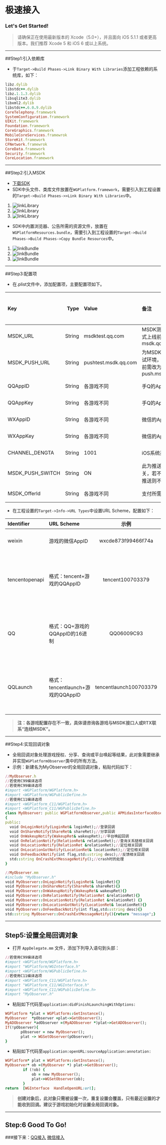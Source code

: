 极速接入
======

### Let's Get Started!

> 请确保正在使用最新版本的 Xcode（5.0+），并且面向 iOS 5.1.1 或者更高版本。我们推荐 Xcode 5 和 iOS 6 或以上系统。

---
##Step1:引入依赖库

 * 于`Target->Build Phases->Link Binary With Libraries`添加工程依赖的系统库，如下：
```ruby
libz.dylib
libstdc++.dylib
libz.1.1.3.dylib
libsqlite3.dylib
libxml2.dylib
libstdc++.6.0.9.dylib
CoreTelephony.framework
SystemConfiguration.framework
UIKit.framework
Foundation.framework
CoreGraphics.framework
MobileCoreServices.framewrok
StoreKit.framework
CFNetwork.framewrok
CoreData.framework
Security.framework
CoreLocation.framework
```
---	
##Step2:引入MSDK
  - [下载SDK](http://mcloud.ied.com/wiki/MSDK%E4%B8%8B%E8%BD%BD)
  - SDK中头文件、类库文件放置在`WGPlatform.framework`，需要引入到工程设置的`Target->Build Phases->>Link Binary With Libraries`中。
1. ![linkLibrary](./linkFramework1.png)
2. ![linkLibrary](./linkFramework2.png)
3. ![linkLibrary](./linkFramework3.png)
  - SDK中内置浏览器、公告所需的资源文件，放置在`WGPlatformResources.bundle`，需要引入到工程设置的`Target->Build Phases->Build Phases->Copy Bundle Resources`中。
1. ![linkBundle](./linkBundle1.png)
2. ![linkBundle](./linkBundle2.png)
3. ![linkBundle](./linkBundle3.png)

---
##Step3:配置项
 
  * 在.plist文件中，添加配置项，主要配置项如下。

| Key      |    Type | Value  |备注|相关模块|
| :-------- | --------:| :-- |:--|:---:|
| MSDK_URL  | String |  msdktest.qq.com |MSDK测试环境，正式上线前需改为msdk.qq.com|所有|
| MSDK_PUSH_URL  | String |  pushtest.msdk.qq.com |为MSDK上报信息测试环境，正式上线前需改为push.msdk.qq.com|所有|
| QQAppID  | String |  各游戏不同 |手Q的AppID|所有|
| QQAppKey  | String |  各游戏不同 |手Q的AppKey|所有|
| WXAppID  | String |  各游戏不同 |微信的AppID|所有|
| WXAppKey  | String |  各游戏不同 |微信的AppKey|所有|
| CHANNEL_DENGTA  | String |  1001 |iOS系统渠道号|统计|
| MSDK_PUSH_SWITCH  | String |  ON |此为推送功能的开关，若不使用MSDK推送则不需要配置|推送|
| MSDK_OfferId  | String |  各游戏不同 |支付所需的OfferId|支付|
  
  *	在工程设置的`Target->Info->URL Types`中设置URL Scheme，配置如下：
  
| Identifier|    URL Scheme | 示例  | 备注  |
| :-------- | :--------| :--: | :--: |
| weixin  | 游戏的微信AppID |wxcde873f99466f74a | 接入微信必填   |
| tencentopenapi  | 格式：tencent+游戏的QQAppID |tencent100703379|  接入手Q必填，中间无空格   |
| QQ  | 格式：QQ+游戏的QQAppID的16进制 |QQ06009C93 | 接入手Q必填，中间无空格   |
| QQLaunch  | 格式：tencentlaunch+游戏的QQAppID |tencentlaunch100703379|  接入手Q必填，中间无空格   |

   > **注：各游戏配置存在不一致，具体请咨询各游戏与MSDK接口人或RTX联系“连线MSDK”。**
  
---
 ##Step4:实现回调对象
 
  * 全局回调对象处理游戏授权、分享、查询或平台唤起等结果，此对象需要继承并实现`WGPlatformObserver`类中的所有方法。
  * 示例：新建名为MyObserver的全局回调对象，粘贴代码如下：
  ```ruby
//MyObserver.h
//若使用C99编译选项
//若使用C99编译选项
#import <WGPlatform/WGPlatform.h>
#import <WGPlatform/WGPublicDefine.h>
//若使用C11编译选项
#import <WGPlatform_C11/WGPlatform.h>
#import <WGPlatform_C11/WGPublicDefine.h>
class MyObserver: public WGPlatformObserver,public APMidasInterfaceObserver
{
public:
    void OnLoginNotify(LoginRet& loginRet);//登录回调
    void OnShareNotify(ShareRet& shareRet);//分享回调
    void OnWakeupNotify(WakeupRet& wakeupRet);//平台唤起回调
    void OnRelationNotify(RelationRet& relationRet);//查询关系链相关回调
    void OnLocationNotify(RelationRet &relationRet);//定位相关回调
    void OnLocationGotNotify(LocationRet& locationRet);//定位相关回调
    void OnFeedbackNotify(int flag,std::string desc);//反馈相关回调
    std::string OnCrashExtMessageNotify();//crash时的处理
}
```
```ruby
//MyObserver.mm
#include "MyObserver.h"
void MyObserver::OnLoginNotify(LoginRet& loginRet){}
void MyObserver::OnShareNotify(ShareRet& shareRet){}
void MyObserver::OnWakeupNotify(WakeupRet& wakeupRet){}
void MyObserver::OnRelationNotify(RelationRet &relationRet){}
void MyObserver::OnLocationNotify(RelationRet &relationRet) {}
void MyObserver::OnLocationGotNotify(LocationRet& locationRet){}
void MyObserver::OnFeedbackNotify(int flag,std::string desc){}
std::string MyObserver::OnCrashExtMessageNotify(){return "message";}
```



---
## Step5:设置全局回调对象

 * 打开 `AppDelegate.mm` 文件，添加下列导入语句到头部：
 ```ruby
//若使用C99编译选项
#import <WGPlatform/WGPlatform.h>
#import "WGPlatform/WGInterface.h"
#import <WGPlatform/WGPublicDefine.h>
//若使用C11编译选项
#import <WGPlatform_C11/WGPlatform.h>
#import "WGPlatform_C11/WGInterface.h"
#import <WGPlatform_C11/WGPublicDefine.h>
#import "MyObserver.h"
```
 * 粘贴如下代码至`application:didFinishLaunchingWithOptions:`
 ```ruby
WGPlatform *plat = WGPlatform::GetInstance();
MyObserver  *pObserver =plat->GetObserver();
MyADObserver *adObserver =(MyADObserver *)plat->GetADObserver();
If(!pObserver){
        pObserver = new MyObserver(); 
        plat -> WGSetObserver(pObserver);
}
```
 * 粘贴如下代码至`application:openURL:sourceApplication:annotation:`
```ruby
WGPlatform* plat = WGPlatform::GetInstance();
MyObserver* ob =(MyObserver *) plat->GetObserver();
        if (!ob) {
            ob = new MyObserver();
            plat->WGSetObserver(ob);
        }
return  [WGInterface  HandleOpenURL:url];
```
>**创建对象后，此对象只需被设置一次，重复设置会覆盖，只有最近设置的才能收到回调。建议于游戏初始化时设置全局回调对象。**

---
## Step:6 Good To Go!
###接下来：[QQ接入](QQ.md) [微信接入](WX.md) 
